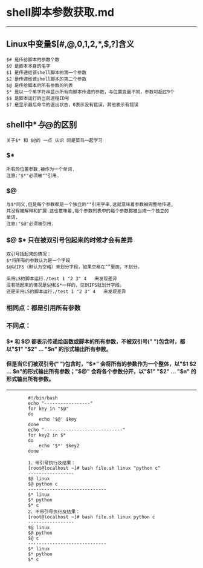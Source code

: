 # shell脚本参数获取.md  
---  
## Linux中变量$[#,@,0,1,2,*,$,?]含义  
```  
$# 是传给脚本的参数个数
$0 是脚本本身的名字
$1 是传递给该shell脚本的第一个参数
$2 是传递给该shell脚本的第二个参数
$@ 是传给脚本的所有参数的列表
$* 是以一个单字符串显示所有向脚本传递的参数，与位置变量不同，参数可超过9个
$$ 是脚本运行的当前进程ID号
$? 是显示最后命令的退出状态，0表示没有错误，其他表示有错误
```  
## shell中$*与$@的区别
    关于$* 和 $@的 一点 认识 同是菜鸟一起学习

###    $*
    所有的位置参数,被作为一个单词.
    注意:"$*"必须被""引用.
###    $@
    与$*同义,但是每个参数都是一个独立的""引用字串,这就意味着参数被完整地传递,
    并没有被解释和扩展.这也意味着,每个参数列表中的每个参数都被当成一个独立的
    单词.
    注意:"$@"必须被引用.

###    $@ $* 只在被双引号包起来的时候才会有差异
    双引号括起来的情况：
    $*将所有的参数认为是一个字段
    $@以IFS（默认为空格）来划分字段，如果空格在“”里面，不划分。

    采用LS的脚本运行./test 1 "2 3" 4   来发现差异
    没有括起来的情况是$@和$*一样的，见到IFS就划分字段。
    还是采用LS的脚本运行./test 1 "2 3" 4   来发现差异
###     相同点：都是引用所有参数
###     不同点：  
####        $* 和 $@ 都表示传递给函数或脚本的所有参数，不被双引号(" ")包含时，都以"$1" "$2" … "$n" 的形式输出所有参数。  
####        但是当它们被双引号(" ")包含时，"$*" 会将所有的参数作为一个整体，以"$1 $2 … $n"的形式输出所有参数；"$@" 会将各个参数分开，以"$1" "$2" … "$n" 的形式输出所有参数。  

---  
```  
        #!/bin/bash  
        echo "-----------------"  
        for key in "$@"  
        do  
            echo '$@' $key  
        done  
        echo "-----------------------------"  
        for key2 in $*  
        do  
            echo '$*' $key2  
        done  

        1、带引号执行及结果：   
        [root@localhost ~]# bash file.sh linux "python c"  
        -----------------  
        $@ linux  
        $@ python c  
        -----------------------------  
        $* linux  
        $* python  
        $* c  
        2、不带引号执行及结果：   
        [root@localhost ~]# bash file.sh linux python c  
        -----------------  
        $@ linux  
        $@ python  
        $@ c  
        -----------------------------  
        $* linux  
        $* python  
        $* c  

```  
